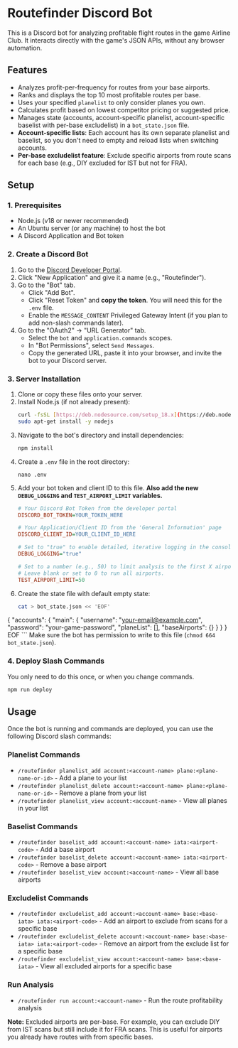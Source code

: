 # Routefinder Discord Bot

This is a Discord bot for analyzing profitable flight routes in the game Airline Club. It interacts directly with the game's JSON APIs, without any browser automation.

## Features

-   Analyzes profit-per-frequency for routes from your base airports.
-   Ranks and displays the top 10 most profitable routes per base.
-   Uses your specified `planelist` to only consider planes you own.
-   Calculates profit based on lowest competitor pricing or suggested price.
-   Manages state (accounts, account-specific planelist, account-specific baselist with per-base excludelist) in a `bot_state.json` file.
-   **Account-specific lists**: Each account has its own separate planelist and baselist, so you don't need to empty and reload lists when switching accounts.
-   **Per-base excludelist feature**: Exclude specific airports from route scans for each base (e.g., DIY excluded for IST but not for FRA).

## Setup

### 1. Prerequisites

-   Node.js (v18 or newer recommended)
-   An Ubuntu server (or any machine) to host the bot
-   A Discord Application and Bot token

### 2. Create a Discord Bot

1.  Go to the [Discord Developer Portal](https://discord.com/developers/applications).
2.  Click "New Application" and give it a name (e.g., "Routefinder").
3.  Go to the "Bot" tab.
    -   Click "Add Bot".
    -   Click "Reset Token" and **copy the token**. You will need this for the `.env` file.
    -   Enable the `MESSAGE_CONTENT` Privileged Gateway Intent (if you plan to add non-slash commands later).
4.  Go to the "OAuth2" -> "URL Generator" tab.
    -   Select the `bot` and `application.commands` scopes.
    -   In "Bot Permissions", select `Send Messages`.
    -   Copy the generated URL, paste it into your browser, and invite the bot to your Discord server.

### 3. Server Installation

1.  Clone or copy these files onto your server.
2.  Install Node.js (if not already present):
    ```bash
    curl -fsSL [https://deb.nodesource.com/setup_18.x](https://deb.nodesource.com/setup_18.x) | sudo -E bash -
    sudo apt-get install -y nodejs
    ```
3.  Navigate to the bot's directory and install dependencies:
    ```bash
    npm install
    ```
4.  Create a `.env` file in the root directory:
    ```
    nano .env
    ```
5.  Add your bot token and client ID to this file. **Also add the new `DEBUG_LOGGING` and `TEST_AIRPORT_LIMIT` variables.**
    ```ini
    # Your Discord Bot Token from the developer portal
    DISCORD_BOT_TOKEN=YOUR_TOKEN_HERE

    # Your Application/Client ID from the 'General Information' page
    DISCORD_CLIENT_ID=YOUR_CLIENT_ID_HERE

    # Set to "true" to enable detailed, iterative logging in the console
    DEBUG_LOGGING="true"

    # Set to a number (e.g., 50) to limit analysis to the first X airports for testing.
    # Leave blank or set to 0 to run all airports.
    TEST_AIRPORT_LIMIT=50
    ```
6.  Create the state file with default empty state:
    ```bash
    cat > bot_state.json << 'EOF'
{
  "accounts": {
    "main": {
      "username": "your-email@example.com",
      "password": "your-game-password",
      "planeList": [],
      "baseAirports": {}
    }
  }
}
EOF
    ```
    Make sure the bot has permission to write to this file (`chmod 664 bot_state.json`).

### 4. Deploy Slash Commands

You only need to do this once, or when you change commands.

```bash
npm run deploy
```

## Usage

Once the bot is running and commands are deployed, you can use the following Discord slash commands:

### Planelist Commands
- `/routefinder planelist_add account:<account-name> plane:<plane-name-or-id>` - Add a plane to your list
- `/routefinder planelist_delete account:<account-name> plane:<plane-name-or-id>` - Remove a plane from your list
- `/routefinder planelist_view account:<account-name>` - View all planes in your list

### Baselist Commands
- `/routefinder baselist_add account:<account-name> iata:<airport-code>` - Add a base airport
- `/routefinder baselist_delete account:<account-name> iata:<airport-code>` - Remove a base airport
- `/routefinder baselist_view account:<account-name>` - View all base airports

### Excludelist Commands
- `/routefinder excludelist_add account:<account-name> base:<base-iata> iata:<airport-code>` - Add an airport to exclude from scans for a specific base
- `/routefinder excludelist_delete account:<account-name> base:<base-iata> iata:<airport-code>` - Remove an airport from the exclude list for a specific base
- `/routefinder excludelist_view account:<account-name> base:<base-iata>` - View all excluded airports for a specific base

### Run Analysis
- `/routefinder run account:<account-name>` - Run the route profitability analysis

**Note:** Excluded airports are per-base. For example, you can exclude DIY from IST scans but still include it for FRA scans. This is useful for airports you already have routes with from specific bases.
